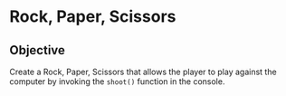 # Rock, Paper, Scissors

## Objective
Create a Rock, Paper, Scissors that allows the player to play against the computer by invoking the `shoot()` function in the console.  
